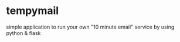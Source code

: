 tempymail
=========

simple application to run your own "10 minute email" service by using python &amp; flask
